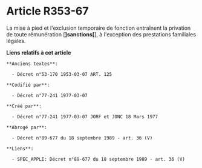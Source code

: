 # Article R353-67

La mise à pied et l'exclusion temporaire de fonction entraînent la privation de toute rémunération [**]sanctions[**], à
l'exception des prestations familiales légales.

**Liens relatifs à cet article**

	**Anciens textes**:

	  - Décret n°53-170 1953-03-07 ART. 125

	**Codifié par**:

	  - Décret n°77-241 1977-03-07

	**Créé par**:

	  - Décret n°77-241 1977-03-07 JORF et JONC 18 Mars 1977

	**Abrogé par**:

	  - Décret n°89-677 du 18 septembre 1989 - art. 36 (V)

	**Liens**:

	  - SPEC_APPLI: Décret n°89-677 du 18 septembre 1989 - art. 36 (V)
